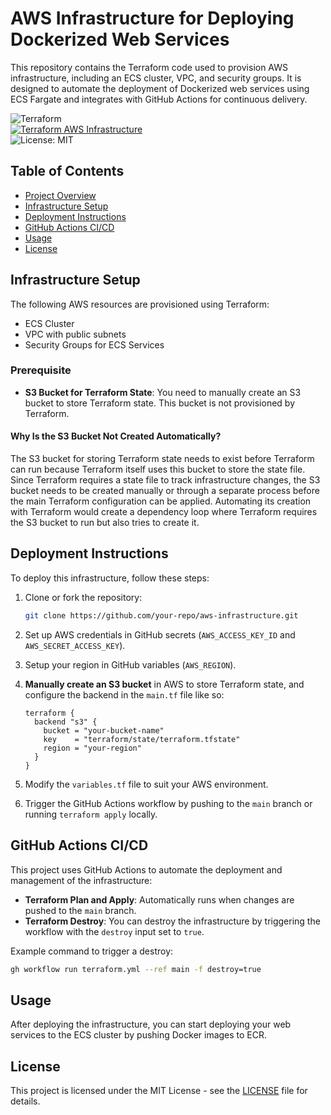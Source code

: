 # AWS Infrastructure for Deploying Dockerized Web Services

This repository contains the Terraform code used to provision AWS infrastructure, including an ECS cluster, VPC, and security groups. It is designed to automate the deployment of Dockerized web services using ECS Fargate and integrates with GitHub Actions for continuous delivery.

![Terraform](https://img.shields.io/badge/Terraform-v1.9.7-blue)\
[![Terraform AWS Infrastructure](https://github.com/sevensteves/infra_aws/actions/workflows/terraform.yml/badge.svg)](https://github.com/sevensteves/infra_aws/actions/workflows/terraform.yml)\
![License: MIT](https://img.shields.io/badge/License-MIT-yellow.svg)

## Table of Contents
- [Project Overview](#project-overview)
- [Infrastructure Setup](#infrastructure-setup)
- [Deployment Instructions](#deployment-instructions)
- [GitHub Actions CI/CD](#github-actions-ci/cd)
- [Usage](#usage)
- [License](#license)

## Infrastructure Setup
The following AWS resources are provisioned using Terraform:
- ECS Cluster
- VPC with public subnets
- Security Groups for ECS Services

### Prerequisite
- **S3 Bucket for Terraform State**: You need to manually create an S3 bucket to store Terraform state. This bucket is not provisioned by Terraform.

#### Why Is the S3 Bucket Not Created Automatically?

The S3 bucket for storing Terraform state needs to exist before Terraform can run because Terraform itself uses this bucket to store the state file. Since Terraform requires a state file to track infrastructure changes, the S3 bucket needs to be created manually or through a separate process before the main Terraform configuration can be applied. Automating its creation with Terraform would create a dependency loop where Terraform requires the S3 bucket to run but also tries to create it.

## Deployment Instructions
To deploy this infrastructure, follow these steps:

1. Clone or fork the repository:
   ```bash
   git clone https://github.com/your-repo/aws-infrastructure.git
   ```

2. Set up AWS credentials in GitHub secrets (`AWS_ACCESS_KEY_ID` and `AWS_SECRET_ACCESS_KEY`).

3. Setup your region in GitHub variables (`AWS_REGION`).
   
4. **Manually create an S3 bucket** in AWS to store Terraform state, and configure the backend in the `main.tf` file like so:

   ```hcl
   terraform {
     backend "s3" {
       bucket = "your-bucket-name"
       key    = "terraform/state/terraform.tfstate"
       region = "your-region"
     }
   }
   ```

5. Modify the `variables.tf` file to suit your AWS environment.

6. Trigger the GitHub Actions workflow by pushing to the `main` branch or running `terraform apply` locally.

## GitHub Actions CI/CD
This project uses GitHub Actions to automate the deployment and management of the infrastructure:

- **Terraform Plan and Apply**: Automatically runs when changes are pushed to the `main` branch.
- **Terraform Destroy**: You can destroy the infrastructure by triggering the workflow with the `destroy` input set to `true`.

Example command to trigger a destroy:
```bash
gh workflow run terraform.yml --ref main -f destroy=true
```

## Usage
After deploying the infrastructure, you can start deploying your web services to the ECS cluster by pushing Docker images to ECR.

## License
This project is licensed under the MIT License - see the [LICENSE](LICENSE) file for details.

